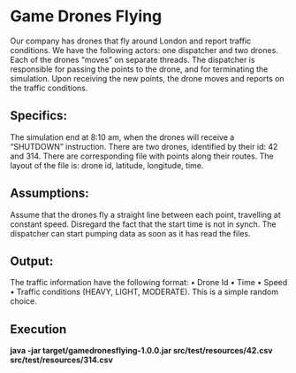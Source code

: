 # Game Drones Flying

Our company has drones that fly around London and report traffic conditions.
We have the following actors: one dispatcher and two drones.  Each of the drones “moves” on separate threads. The dispatcher is responsible for passing the points to the drone, and for terminating the simulation. Upon receiving the new points, the drone moves and reports on the traffic conditions.

## Specifics:
The simulation end at 8:10 am, when the drones will receive a “SHUTDOWN” instruction.
There are two drones, identified by their id: 42 and 314. There are corresponding file with points along their routes. The layout of the file is: drone id, latitude, longitude, time.

## Assumptions:
Assume that the drones fly a straight line between each point, travelling at constant speed.
Disregard the fact that the start time is not in synch. The dispatcher can start pumping data as soon as it has read the files.

## Output:
The traffic information have the following format:
•	Drone Id
•	Time
•	Speed
•	Traffic conditions (HEAVY, LIGHT, MODERATE).  This is a simple random choice.

## Execution

**java -jar target/gamedronesflying-1.0.0.jar src/test/resources/42.csv src/test/resources/314.csv**